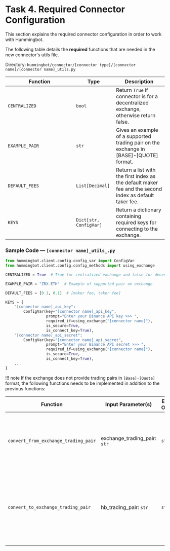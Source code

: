 # Task 4. Required Connector Configuration

This section explains the required connector configuration in order to work with Hummingbot.

The following table details the **required** functions that are needed in the new connector's utils file.

Directory: `hummingbot/connector/[connector type]/[connector name]/[connector name]_utils.py`


Function<div style="width:200px"/> | Type | Description
---|---|---
`CENTRALIZED` | `bool` | Return `True` if connector is for a decentralized exchange, otherwise return false.
`EXAMPLE_PAIR` | `str` | Gives an example of a supported trading pair on the exchange in [BASE]-[QUOTE] format.
`DEFAULT_FEES` | `List[Decimal]` | Return a list with the first index as the default maker fee and the second index as default taker fee.
`KEYS` | `Dict[str, ConfigVar]` | Return a dictionary containing required keys for connecting to the exchange.


### Sample Code — `[connector name]_utils_.py` 

```python
from hummingbot.client.config.config_var import ConfigVar
from hummingbot.client.config.config_methods import using_exchange

CENTRALIZED = True  # True for centralized exchange and false for decentralized exchange

EXAMPLE_PAIR = "ZRX-ETH"  # Example of supported pair on exchange

DEFAULT_FEES = [0.1, 0.1]  # [maker fee, taker fee]

KEYS = {
    "[connector name]_api_key":
        ConfigVar(key="[connector name]_api_key",
                  prompt="Enter your Binance API key >>> ",
                  required_if=using_exchange("[connector name]"),
                  is_secure=True,
                  is_connect_key=True),
    "[connector name]_api_secret":
        ConfigVar(key="[connector name]_api_secret",
                  prompt="Enter your Binance API secret >>> ",
                  required_if=using_exchange("[connector name]"),
                  is_secure=True,
                  is_connect_key=True),
    ...
}
```

!!! note
    If the exchange does not provide trading pairs in `[Base]-[Quote]` format, the following functions needs to be implemented in addition to the previous functions:

Function<div style="width:200px"/> | Input Parameter(s) | Expected Output(s) | Description
---|---|---|---
`convert_from_exchange_trading_pair` | exchange_trading_pair: `str` | `str` | Converts the exchange's trading pair to `[Base]-[Quote]` formats and return the output.
`convert_to_exchange_trading_pair` | hb_trading_pair: `str` | `str` | Converts HB's `[Base]-[Quote]` trading pair format to the exchange's trading pair format and return the output.


